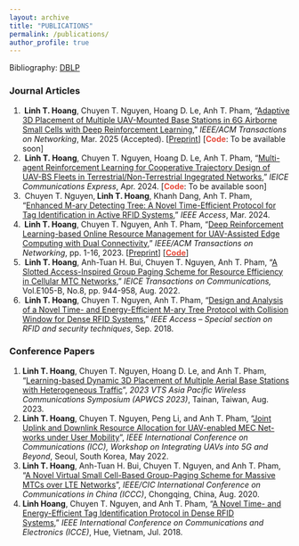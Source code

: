 ```yaml
---
layout: archive
title: "PUBLICATIONS"
permalink: /publications/
author_profile: true
---
```


<!-- Google tag (gtag.js) -->
<script async src="https://www.googletagmanager.com/gtag/js?id=G-FTB71GTS1Y"></script>
<script>
  window.dataLayer = window.dataLayer || [];
  function gtag(){dataLayer.push(arguments);}
  gtag('js', new Date());

  gtag('config', 'G-FTB71GTS1Y');
</script>

<!-- {% if author.googlescholar %}
  You can also find my articles on <u><a href="{{author.googlescholar}}">my Google Scholar profile</a>.</u>
{% endif %}

{% include base_path %}

{% for post in site.publications reversed %}
  {% include archive-single.html %}
{% endfor %} -->

Bibliography: <a href="https://dblp.org/pid/229/2990.html">DBLP</a>

### Journal Articles
<ol>
	<li><strong>&nbsp;Linh T. Hoang</strong>, Chuyen T. Nguyen, Hoang D. Le, Anh T. Pham, &ldquo;<a href="">Adaptive 3D Placement of Multiple UAV-Mounted Base Stations in 6G Airborne Small Cells with Deep Reinforcement Learning</a>,&rdquo; <em>IEEE/ACM Transactions on Networking</em>, Mar. 2025 (Accepted). [<a href="https://doi.org/10.36227/techrxiv.174235547.72508683/v1">Preprint</a>] [<span style="color:#e74c3c;font-weight:bold">Code</span>: To be available soon]</li>
  <li>&nbsp;<strong>Linh T. Hoang</strong>, Chuyen T. Nguyen, Hoang D. Le, Anh T. Pham, &ldquo;<a href="https://doi.org/10.23919/comex.2024XBL0084">Multi-agent Reinforcement Learning for Cooperative Trajectory Design of UAV-BS Fleets in Terrestrial/Non-Terrestrial Ingegrated Networks</a>,&rdquo; <em>IEICE Communications Express</em>, Apr. 2024. [<span style="color:#e74c3c;font-weight:bold">Code</span>: To be available soon]</li>
	<li>&nbsp;Chuyen T. Nguyen,<strong> Linh T. Hoang</strong>, Khanh Dang, Anh T. Pham, &ldquo;<a href="https://doi.org/10.1109/ACCESS.2024.3376742">Enhanced M-ary Detecting Tree: A Novel Time-Efficient Protocol for Tag Identification in Active RFID Systems</a>,&rdquo; <em>IEEE Access</em>, Mar. 2024.</li>
	<li><strong>&nbsp;Linh T. Hoang</strong>, Chuyen T. Nguyen, Anh T. Pham, &ldquo;<a href="https://ieeexplore.ieee.org/document/10102429">Deep Reinforcement Learning-based Online Resource Management for UAV-Assisted Edge Computing with Dual Connectivity</a>,&rdquo; <em>IEEE/ACM Transactions on Networking</em>, pp. 1-16, 2023. [<a href="https://www.techrxiv.org/articles/preprint/Deep_Reinforcement_Learning-based_Online_Resource_Management_for_UAV-Assisted_Edge_Computing_with_Dual_Connectivity/22340134">Preprint</a>] [<strong><a href="https://github.com/linhhoang-ex/edgecomputing-drl"><span style="color:#e74c3c">Code</span></a></strong>]&nbsp;</li>
	<li>&nbsp;<strong>Linh T. Hoang</strong>, Anh-Tuan H. Bui, Chuyen T. Nguyen, Anh T. Pham, &ldquo;<a href="https://www.jstage.jst.go.jp/article/transcom/advpub/0/advpub_2021EBP3157/_article/-char/ja/">A Slotted Access-Inspired Group Paging Scheme for Resource Efficiency in Cellular MTC Networks</a>,&rdquo; <em>IEICE Transactions on Communications,</em> Vol.E105-B, No.8, pp. 944-958, Aug. 2022.&nbsp;</li>
	<li>&nbsp;<strong>Linh T. Hoang</strong>, Chuyen T. Nguyen, Anh T. Pham, &ldquo;<a href="https://ieeexplore.ieee.org/document/8485691">Design and Analysis of a Novel Time- and Energy-Efficient M-ary Tree Protocol with Collision Window for Dense RFID Systems</a>,&rdquo; <em>IEEE Access &ndash; Special section on RFID and security techniques</em>, Sep. 2018.</li>
</ol>

### Conference Papers
<ol>
  <!-- <li><strong>Linh T. Hoang</strong>, Hoang D. Le, and Anh T. Pham, &ldquo;Actor-Critic Deep Reinforcement Learning for Aerial Base Station Deployment in Satellite-Terrestrial Networks&rdquo;, <em>IEICE General Conference</em>, Hiroshima, Japan, Mar. 2024.&nbsp;</li> -->
  <li><strong>Linh T. Hoang</strong>, Chuyen T. Nguyen, Hoang D. Le, and Anh T. Pham, &ldquo;<a href="https://ieeexplore.ieee.org/abstract/document/10233963">Learning-based Dynamic 3D Placement of Multiple Aerial Base Stations with Heterogeneous Traffic</a>&rdquo;, <em>2023 VTS Asia Pacific Wireless Communications Symposium (APWCS 2023)</em>, Tainan, Taiwan, Aug. 2023.&nbsp;</li>
	<li><strong>Linh T. Hoang</strong>, Chuyen T. Nguyen, Peng Li, and Anh T. Pham, &ldquo;<a href="https://ieeexplore.ieee.org/document/9814687">Joint Uplink and Downlink Resource Allocation for UAV-enabled MEC Net- works under User Mobility</a>&rdquo;, <em>IEEE International Conference on Communications (ICC), Workshop&nbsp;on Integrating UAVs into 5G and Beyond</em>, Seoul, South Korea, May 2022.&nbsp;</li>
	<li><strong>Linh T. Hoang</strong>, Anh-Tuan H. Bui, Chuyen T. Nguyen, and Anh T. Pham, &ldquo;<a href="https://ieeexplore.ieee.org/document/9238907">A Novel Virtual Small Cell-Based Group-Paging Scheme for Massive MTCs over LTE Networks</a>&rdquo;, <em>IEEE/CIC International Conference on Communications in China (ICCC)</em>, Chongqing, China, Aug. 2020.&nbsp;</li>
	<li><strong>Linh Hoang</strong>, Chuyen T. Nguyen, and Anh T. Pham, &ldquo;<a href="https://ieeexplore.ieee.org/document/8465577">A Novel Time- and Energy-Efficient Tag Identification Protocol in Dense RFID Systems</a>,&rdquo;&nbsp;<em>IEEE International Conference on Communications and Electronics (ICCE)</em>, Hue, Vietnam, Jul. 2018.&nbsp;</li>
</ol>
